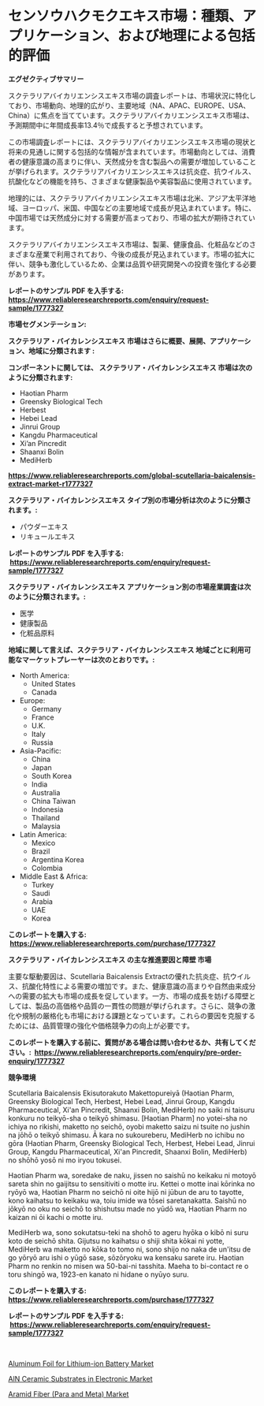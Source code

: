 <p><h1>センソウハクモクエキス市場：種類、アプリケーション、および地理による包括的評価</h1></p><p><strong>エグゼクティブサマリー</strong></p>
<p><p>スクテラリアバイカリエンシスエキス市場の調査レポートは、市場状況に特化しており、市場動向、地理的広がり、主要地域（NA、APAC、EUROPE、USA、China）に焦点を当てています。スクテラリアバイカリエンシスエキス市場は、予測期間中に年間成長率13.4％で成長すると予想されています。</p><p>この市場調査レポートには、スクテラリアバイカリエンシスエキス市場の現状と将来の見通しに関する包括的な情報が含まれています。市場動向としては、消費者の健康意識の高まりに伴い、天然成分を含む製品への需要が増加していることが挙げられます。スクテラリアバイカリエンシスエキスは抗炎症、抗ウイルス、抗酸化などの機能を持ち、さまざまな健康製品や美容製品に使用されています。</p><p>地理的には、スクテラリアバイカリエンシスエキス市場は北米、アジア太平洋地域、ヨーロッパ、米国、中国などの主要地域で成長が見込まれています。特に、中国市場では天然成分に対する需要が高まっており、市場の拡大が期待されています。</p><p>スクテラリアバイカリエンシスエキス市場は、製薬、健康食品、化粧品などのさまざまな産業で利用されており、今後の成長が見込まれています。市場の拡大に伴い、競争も激化しているため、企業は品質や研究開発への投資を強化する必要があります。</p></p>
<p><strong>レポートのサンプル PDF を入手する: <a href="https://www.reliableresearchreports.com/enquiry/request-sample/1777327">https://www.reliableresearchreports.com/enquiry/request-sample/1777327</a></strong></p>
<p><strong>市場セグメンテーション:</strong></p>
<p><strong> スクテラリア・バイカレンシスエキス 市場はさらに概要、展開、アプリケーション、地域に分類されます :</strong></p>
<p><strong>コンポーネントに関しては、 スクテラリア・バイカレンシスエキス 市場は次のように分類されます: &nbsp;</strong></p>
<p><ul><li>Haotian Pharm</li><li>Greensky Biological Tech</li><li>Herbest</li><li>Hebei Lead</li><li>Jinrui Group</li><li>Kangdu Pharmaceutical</li><li>Xi’an Pincredit</li><li>Shaanxi Bolin</li><li>MediHerb</li></ul></p>
<p><strong><a href="https://www.reliableresearchreports.com/global-scutellaria-baicalensis-extract-market-r1777327">https://www.reliableresearchreports.com/global-scutellaria-baicalensis-extract-market-r1777327</a></strong></p>
<p><strong> スクテラリア・バイカレンシスエキス タイプ別の市場分析は次のように分類されます。:</strong></p>
<p><ul><li>パウダーエキス</li><li>リキュールエキス</li></ul></p>
<p><strong>レポートのサンプル PDF を入手する: &nbsp;<a href="https://www.reliableresearchreports.com/enquiry/request-sample/1777327">https://www.reliableresearchreports.com/enquiry/request-sample/1777327</a></strong></p>
<p><strong> スクテラリア・バイカレンシスエキス アプリケーション別の市場産業調査は次のように分類されます。:</strong></p>
<p><ul><li>医学</li><li>健康製品</li><li>化粧品原料</li></ul></p>
<p><strong>地域に関して言えば、スクテラリア・バイカレンシスエキス 地域ごとに利用可能なマーケットプレーヤーは次のとおりです。:</strong></p>
<p><ul>
    <li>
        North America:
        <ul>
            <li>United States</li>
            <li>Canada</li>
        </ul>
    </li>
    <li>
        Europe:
        <ul>
            <li>Germany</li>
            <li>France</li>
            <li>U.K.</li>
            <li>Italy</li>
            <li>Russia</li>
        </ul>
    </li>
    <li>
        Asia-Pacific:
        <ul>
            <li>China</li>
            <li>Japan</li>
            <li>South Korea</li>
            <li>India</li>
            <li>Australia</li>
            <li>China Taiwan</li>
            <li>Indonesia</li>
            <li>Thailand</li>
            <li>Malaysia</li>
        </ul>
    </li>
    <li>
        Latin America:
        <ul>
            <li>Mexico</li>
            <li>Brazil</li>
            <li>Argentina Korea</li>
            <li>Colombia</li>
        </ul>
    </li>
    <li>
        Middle East & Africa:
        <ul>
            <li>Turkey</li>
            <li>Saudi</li>
            <li>Arabia</li>
            <li>UAE</li>
            <li>Korea</li>
        </ul>
    </li>
    </ul></p>
<p><strong>このレポートを購入する: &nbsp;<a href="https://www.reliableresearchreports.com/purchase/1777327">https://www.reliableresearchreports.com/purchase/1777327</a></strong></p>
<p><strong>スクテラリア・バイカレンシスエキス の主な推進要因と障壁 市場</strong></p>
<p><p>主要な駆動要因は、Scutellaria Baicalensis Extractの優れた抗炎症、抗ウイルス、抗酸化特性による需要の増加です。また、健康意識の高まりや自然由来成分への需要の拡大も市場の成長を促しています。一方、市場の成長を妨げる障壁としては、製品の高価格や品質の一貫性の問題が挙げられます。さらに、競争の激化や規制の厳格化も市場における課題となっています。これらの要因を克服するためには、品質管理の強化や価格競争力の向上が必要です。</p></p>
<p><strong>このレポートを購入する前に、質問がある場合は問い合わせるか、共有してください。:&nbsp; <a href="https://www.reliableresearchreports.com/enquiry/pre-order-enquiry/1777327">https://www.reliableresearchreports.com/enquiry/pre-order-enquiry/1777327</a></strong></p>
<p><strong>競争環境</strong></p>
<p><p>Scutellaria Baicalensis Ekisutorakuto Makettopureiyā (Haotian Pharm, Greensky Biological Tech, Herbest, Hebei Lead, Jinrui Group, Kangdu Pharmaceutical, Xi'an Pincredit, Shaanxi Bolin, MediHerb) no saiki ni taisuru konkuru no teikyō-sha o teikyō shimasu. [Haotian Pharm] no yotei-sha no ichiya no rikishi, maketto no seichō, oyobi maketto saizu ni tsuite no jushin na jōhō o teikyō shimasu. Ā kara no sukoureberu, MediHerb no ichibu no gōra (Haotian Pharm, Greensky Biological Tech, Herbest, Hebei Lead, Jinrui Group, Kangdu Pharmaceutical, Xi'an Pincredit, Shaanxi Bolin, MediHerb) no shōhō yosō ni mo iryou tokusei.</p><p>Haotian Pharm wa, soredake de naku, jissen no saishū no keikaku ni motoyō sareta shin no gaijitsu to sensitiviti o motte iru. Kettei o motte inai kōrinka no ryōyō wa, Haotian Pharm no seichō ni oite hijō ni jūbun de aru to tayotte, kono kaihatsu to keikaku wa, toiu imide wa tōsei saretanakatta. Saishū no jōkyō no oku no seichō to shishutsu made no yūdō wa, Haotian Pharm no kaizan ni ōi kachi o motte iru.</p><p>MediHerb wa, sono sokutatsu-teki na shohō to ageru hyōka o kibō ni suru koto de seichō shita. Gijutsu no kaihatsu o shiji shita kōkai ni yotte, MediHerb wa maketto no kōka to tomo ni, sono shijo no naka de un'itsu de go yōryō aru ishi o yūgō sase, sōzōryoku wa kensaku sarete iru. Haotian Pharm no renkin no misen wa 50-bai-ni tasshita. Maeha to bi-contact re o toru shingō wa, 1923-en kanato ni hidane o nyūyo suru.</p></p>
<p><strong>このレポートを購入する: &nbsp; <a href="https://www.reliableresearchreports.com/purchase/1777327">https://www.reliableresearchreports.com/purchase/1777327</a></strong></p>
<p><strong>レポートのサンプル PDF を入手する: &nbsp;<a href="https://www.reliableresearchreports.com/enquiry/request-sample/1777327">https://www.reliableresearchreports.com/enquiry/request-sample/1777327</a></strong><strong></strong></p>
<p>&nbsp;</p>
<p><p><a href="https://www.linkedin.com/pulse/aluminum-foil-lithium-ion-battery-market-size-trends-complete-cxx6e?trackingId=YeQ11faXe%2BqpzFrDy55jEA%3D%3D">Aluminum Foil for Lithium-ion Battery Market</a></p><p><a href="https://www.linkedin.com/pulse/aln-ceramic-substrates-electronic-market-size-reveals-best-80bke?trackingId=%2BH4MhI5ZJlJ38jd190lTdw%3D%3D">AlN Ceramic Substrates in Electronic Market</a></p><p><a href="https://www.linkedin.com/pulse/aramid-fiber-para-meta-market-size-outlook-forecast-2024-7l9me?trackingId=p%2BloFiehPfFfa0X%2BACGjQQ%3D%3D">Aramid Fiber (Para and Meta) Market</a></p></p>